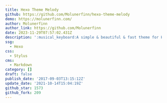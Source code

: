 ```yaml
---
title: Hexo Theme Melody
github: https://github.com/Molunerfinn/hexo-theme-melody
demo: https://molunerfinn.com/
author: Molunerfinn
author_link: https://github.com/Molunerfinn
date: 2023-11-29T07:57:02.431Z
description: ':musical_keyboard:A simple & beautiful & fast theme for Hexo.'
ssg:
  - Hexo
css:
  - Stylus
cms:
  - Markdown
category: []
draft: false
publish_date: '2017-09-03T13:15:12Z'
update_date: '2021-10-14T15:04:19Z'
github_star: 1573
github_fork: 209
---
```

